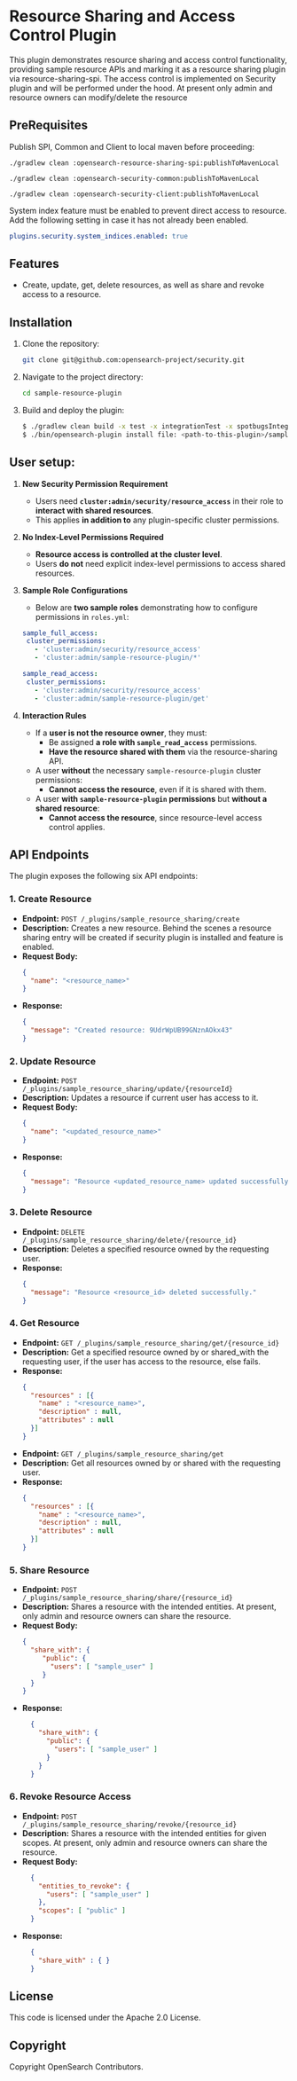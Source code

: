 # Resource Sharing and Access Control Plugin

This plugin demonstrates resource sharing and access control functionality, providing sample resource APIs and marking it as a resource sharing plugin via resource-sharing-spi. The access control is implemented on Security plugin and will be performed under the hood.
At present only admin and resource owners can modify/delete the resource

## PreRequisites

Publish SPI, Common and Client to local maven before proceeding:
```shell
./gradlew clean :opensearch-resource-sharing-spi:publishToMavenLocal

./gradlew clean :opensearch-security-common:publishToMavenLocal

./gradlew clean :opensearch-security-client:publishToMavenLocal
```

System index feature must be enabled to prevent direct access to resource. Add the following setting in case it has not already been enabled.
```yml
plugins.security.system_indices.enabled: true
```

## Features

- Create, update, get, delete resources, as well as share and revoke access to a resource.

## Installation

1. Clone the repository:
   ```bash
   git clone git@github.com:opensearch-project/security.git
   ```

2. Navigate to the project directory:
   ```bash
   cd sample-resource-plugin
   ```

3. Build and deploy the plugin:
   ```bash
   $ ./gradlew clean build -x test -x integrationTest -x spotbugsIntegrationTest
   $ ./bin/opensearch-plugin install file: <path-to-this-plugin>/sample-resource-plugin/build/distributions/opensearch-sample-resource-plugin-<version-qualifier>.zip
   ```


## User setup:
1. **New Security Permission Requirement**
    - Users need **`cluster:admin/security/resource_access`** in their role to **interact with shared resources**.
    - This applies **in addition to** any plugin-specific cluster permissions.

2. **No Index-Level Permissions Required**
    - **Resource access is controlled at the cluster level**.
    - Users **do not** need explicit index-level permissions to access shared resources.

3. **Sample Role Configurations**
    - Below are **two sample roles** demonstrating how to configure permissions in `roles.yml`:

    ```yaml
    sample_full_access:
     cluster_permissions:
       - 'cluster:admin/security/resource_access'
       - 'cluster:admin/sample-resource-plugin/*'

    sample_read_access:
     cluster_permissions:
       - 'cluster:admin/security/resource_access'
       - 'cluster:admin/sample-resource-plugin/get'
    ```

4. **Interaction Rules**
    - If a **user is not the resource owner**, they must:
        - Be assigned **a role with `sample_read_access`** permissions.
        - **Have the resource shared with them** via the resource-sharing API.
    - A user **without** the necessary `sample-resource-plugin` cluster permissions:
        - **Cannot access the resource**, even if it is shared with them.
    - A user **with `sample-resource-plugin` permissions** but **without a shared resource**:
        - **Cannot access the resource**, since resource-level access control applies.


## API Endpoints

The plugin exposes the following six API endpoints:

### 1. Create Resource
- **Endpoint:** `POST /_plugins/sample_resource_sharing/create`
- **Description:** Creates a new resource. Behind the scenes a resource sharing entry will be created if security plugin is installed and feature is enabled.
- **Request Body:**
  ```json
  {
    "name": "<resource_name>"
  }
  ```
- **Response:**
  ```json
  {
    "message": "Created resource: 9UdrWpUB99GNznAOkx43"
  }
  ```

### 2. Update Resource
- **Endpoint:** `POST /_plugins/sample_resource_sharing/update/{resourceId}`
- **Description:** Updates a resource if current user has access to it.
- **Request Body:**
  ```json
  {
    "name": "<updated_resource_name>"
  }
  ```
- **Response:**
  ```json
  {
    "message": "Resource <updated_resource_name> updated successfully."
  }
  ```

### 3. Delete Resource
- **Endpoint:** `DELETE /_plugins/sample_resource_sharing/delete/{resource_id}`
- **Description:** Deletes a specified resource owned by the requesting user.
- **Response:**
  ```json
  {
    "message": "Resource <resource_id> deleted successfully."
  }
  ```

### 4. Get Resource
- **Endpoint:** `GET /_plugins/sample_resource_sharing/get/{resource_id}`
- **Description:** Get a specified resource owned by or shared_with the requesting user, if the user has access to the resource, else fails.
- **Response:**
  ```json
  {
    "resources" : [{
      "name" : "<resource_name>",
      "description" : null,
      "attributes" : null
    }]
  }
  ```
- **Endpoint:** `GET /_plugins/sample_resource_sharing/get`
- **Description:** Get all resources owned by or shared with the requesting user.
- **Response:**
  ```json
  {
    "resources" : [{
      "name" : "<resource_name>",
      "description" : null,
      "attributes" : null
    }]
  }
  ```

### 5. Share Resource
- **Endpoint:** `POST /_plugins/sample_resource_sharing/share/{resource_id}`
- **Description:** Shares a resource with the intended entities. At present, only admin and resource owners can share the resource.
- **Request Body:**
  ```json
  {
    "share_with": {
       "public": {
         "users": [ "sample_user" ]
       }
    }
  }
  ```
- **Response:**
  ```json
    {
      "share_with": {
        "public": {
          "users": [ "sample_user" ]
        }
      }
    }
  ```

### 6. Revoke Resource Access
- **Endpoint:** `POST /_plugins/sample_resource_sharing/revoke/{resource_id}`
- **Description:** Shares a resource with the intended entities for given scopes. At present, only admin and resource owners can share the resource.
- **Request Body:**
  ```json
    {
      "entities_to_revoke": {
        "users": [ "sample_user" ]
      },
      "scopes": [ "public" ]
    }
  ```
- **Response:**
  ```json
    {
      "share_with" : { }
    }
  ```

## License

This code is licensed under the Apache 2.0 License.

## Copyright

Copyright OpenSearch Contributors.
